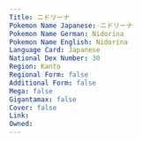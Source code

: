 ```yaml
---
﻿Title: ニドリーナ
Pokemon Name Japanese: ニドリーナ
Pokemon Name German: Nidorina
Pokemon Name English: Nidorina
Language Card: Japanese
National Dex Number: 30
Region: Kanto
Regional Form: false
Additional Form: false
Mega: false
Gigantamax: false
Cover: false
Link: 
Owned: 
---
```

